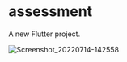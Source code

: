 # assessment

A new Flutter project.


![Screenshot_20220714-142558](https://user-images.githubusercontent.com/39945260/178994076-9c644428-a0a4-4f6a-b6ec-c453826919ea.jpg)
